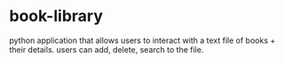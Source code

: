 # book-library
python application that allows users to interact with a text file of books + their details. users can add, delete, search to the file.

